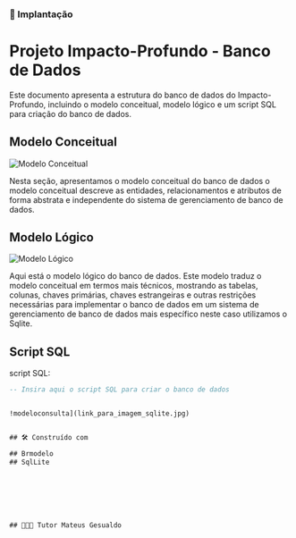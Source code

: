 ### 🔧 Implantação

# Projeto Impacto-Profundo - Banco de Dados

Este documento apresenta a estrutura do banco de dados do Impacto-Profundo, incluindo o modelo conceitual, modelo lógico e um script SQL para criação do banco de dados.

## Modelo Conceitual

![Modelo Conceitual](link_para_imagem_conceitual.jpg)



Nesta seção, apresentamos o modelo conceitual do banco de dados o modelo conceitual descreve as entidades, relacionamentos e atributos de forma abstrata e independente do sistema de gerenciamento de banco de dados.

## Modelo Lógico

![Modelo Lógico](link_para_imagem_logico.jpg)



Aqui está o modelo lógico do banco de dados. Este modelo traduz o modelo conceitual em termos mais técnicos, mostrando as tabelas, colunas, chaves primárias, chaves estrangeiras e outras restrições necessárias para implementar o banco de dados em um sistema de gerenciamento de banco de dados mais específico neste caso utilizamos o Sqlite.

## Script SQL

 script SQL:

```sql
-- Insira aqui o script SQL para criar o banco de dados


!modeloconsulta](link_para_imagem_sqlite.jpg)


## 🛠️ Construído com

## Brmodelo
## SqlLite







## 👨🏻‍🏫 Tutor Mateus Gesualdo 




